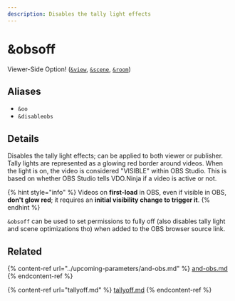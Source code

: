```yaml
---
description: Disables the tally light effects
---
```


# \&obsoff

Viewer-Side Option! ([`&view`](../view-parameters/view.md), [`&scene`](../view-parameters/scene.md), [`&room`](../../general-settings/room.md))

## Aliases

* `&oo`
* `&disableobs`

## Details

Disables the tally light effects; can be applied to both viewer or publisher. Tally lights are represented as a glowing red border around videos. When the light is on, the video is considered "VISIBLE" within OBS Studio. This is based on whether OBS Studio tells VDO.Ninja if a video is active or not.

{% hint style="info" %}
Videos on **first-load** in OBS, even if visible in OBS, **don't glow red**; it requires an **initial visibility change to trigger it**.
{% endhint %}

`&obsoff` can be used to set permissions to fully off (also disables tally light and scene optimizations tho) when added to the OBS browser source link.

## Related

{% content-ref url="../upcoming-parameters/and-obs.md" %}
[and-obs.md](../upcoming-parameters/and-obs.md)
{% endcontent-ref %}

{% content-ref url="tallyoff.md" %}
[tallyoff.md](tallyoff.md)
{% endcontent-ref %}
